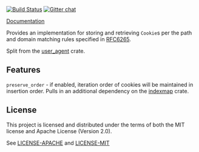 [![Build Status](https://travis-ci.org/pfernie/cookie_store.svg?branch=master)](https://travis-ci.org/pfernie/cookie_store)
[![Gitter chat](https://badges.gitter.im/gitterHQ/gitter.png)](https://gitter.im/user_agent)

[Documentation](https://docs.rs/cookie_store/)

Provides an implementation for storing and retrieving `Cookie`s per the path and domain matching 
rules specified in [RFC6265](http://tools.ietf.org/html/rfc6265).

Split from the [user_agent](https://github.com/pfernie/user_agent) crate.

## Features

`preserve_order` - if enabled, iteration order of cookies will be maintained in insertion order. Pulls in an additional dependency on the [indexmap](https://crates.io/crates/indexmap) crate.

## License
This project is licensed and distributed under the terms of both the MIT license and Apache License (Version 2.0).

See [LICENSE-APACHE](LICENSE-APACHE) and [LICENSE-MIT](LICENSE-MIT)
